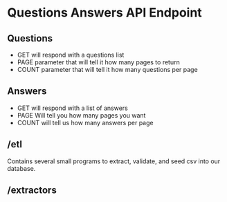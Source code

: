 # Questions Answers API Endpoint

## Questions

 - GET will respond with a questions list
 - PAGE parameter that will tell it how many pages to return
 - COUNT parameter that will tell it how many questions per page


## Answers

- GET will respond with a list of answers
- PAGE Will tell you how many pages you want
- COUNT will tell us how many answers per page

## /etl
Contains several small programs to extract, validate, and seed csv into our database.

## /extractors
